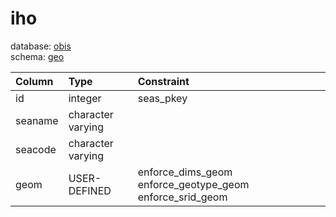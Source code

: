 # iho
database: [obis](../)  
schema: [geo](geo)  

|Column|Type|Constraint|
|:---|:---|:---|
|id|integer|seas_pkey |
|seaname|character varying||
|seacode|character varying||
|geom|USER-DEFINED|enforce_dims_geom enforce_geotype_geom enforce_srid_geom |
